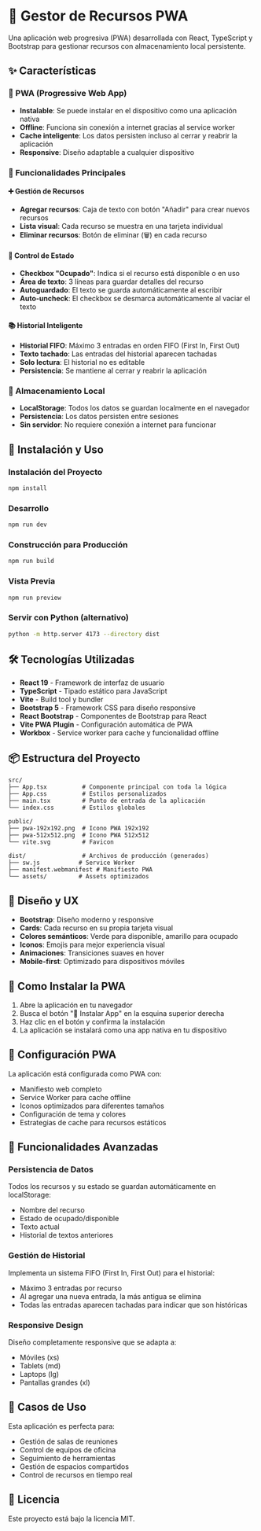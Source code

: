 # 🔧 Gestor de Recursos PWA

Una aplicación web progresiva (PWA) desarrollada con React, TypeScript y Bootstrap para gestionar recursos con almacenamiento local persistente.

## ✨ Características

### 📱 PWA (Progressive Web App)
- **Instalable**: Se puede instalar en el dispositivo como una aplicación nativa
- **Offline**: Funciona sin conexión a internet gracias al service worker
- **Cache inteligente**: Los datos persisten incluso al cerrar y reabrir la aplicación
- **Responsive**: Diseño adaptable a cualquier dispositivo

### 🎯 Funcionalidades Principales

#### ➕ Gestión de Recursos
- **Agregar recursos**: Caja de texto con botón "Añadir" para crear nuevos recursos
- **Lista visual**: Cada recurso se muestra en una tarjeta individual
- **Eliminar recursos**: Botón de eliminar (🗑️) en cada recurso

#### 📝 Control de Estado
- **Checkbox "Ocupado"**: Indica si el recurso está disponible o en uso
- **Área de texto**: 3 líneas para guardar detalles del recurso
- **Autoguardado**: El texto se guarda automáticamente al escribir
- **Auto-uncheck**: El checkbox se desmarca automáticamente al vaciar el texto

#### 📚 Historial Inteligente
- **Historial FIFO**: Máximo 3 entradas en orden FIFO (First In, First Out)
- **Texto tachado**: Las entradas del historial aparecen tachadas
- **Solo lectura**: El historial no es editable
- **Persistencia**: Se mantiene al cerrar y reabrir la aplicación

### 💾 Almacenamiento Local
- **LocalStorage**: Todos los datos se guardan localmente en el navegador
- **Persistencia**: Los datos persisten entre sesiones
- **Sin servidor**: No requiere conexión a internet para funcionar

## 🚀 Instalación y Uso

### Instalación del Proyecto
```bash
npm install
```

### Desarrollo
```bash
npm run dev
```

### Construcción para Producción
```bash
npm run build
```

### Vista Previa
```bash
npm run preview
```

### Servir con Python (alternativo)
```bash
python -m http.server 4173 --directory dist
```

## 🛠️ Tecnologías Utilizadas

- **React 19** - Framework de interfaz de usuario
- **TypeScript** - Tipado estático para JavaScript
- **Vite** - Build tool y bundler
- **Bootstrap 5** - Framework CSS para diseño responsive
- **React Bootstrap** - Componentes de Bootstrap para React
- **Vite PWA Plugin** - Configuración automática de PWA
- **Workbox** - Service worker para cache y funcionalidad offline

## 📦 Estructura del Proyecto

```
src/
├── App.tsx          # Componente principal con toda la lógica
├── App.css          # Estilos personalizados
├── main.tsx         # Punto de entrada de la aplicación
└── index.css        # Estilos globales

public/
├── pwa-192x192.png  # Icono PWA 192x192
├── pwa-512x512.png  # Icono PWA 512x512
└── vite.svg         # Favicon

dist/                # Archivos de producción (generados)
├── sw.js           # Service Worker
├── manifest.webmanifest # Manifiesto PWA
└── assets/         # Assets optimizados
```

## 🎨 Diseño y UX

- **Bootstrap**: Diseño moderno y responsive
- **Cards**: Cada recurso en su propia tarjeta visual
- **Colores semánticos**: Verde para disponible, amarillo para ocupado
- **Iconos**: Emojis para mejor experiencia visual
- **Animaciones**: Transiciones suaves en hover
- **Mobile-first**: Optimizado para dispositivos móviles

## 📱 Como Instalar la PWA

1. Abre la aplicación en tu navegador
2. Busca el botón "📱 Instalar App" en la esquina superior derecha
3. Haz clic en el botón y confirma la instalación
4. La aplicación se instalará como una app nativa en tu dispositivo

## 🔧 Configuración PWA

La aplicación está configurada como PWA con:
- Manifiesto web completo
- Service Worker para cache offline
- Iconos optimizados para diferentes tamaños
- Configuración de tema y colores
- Estrategias de cache para recursos estáticos

## 🚀 Funcionalidades Avanzadas

### Persistencia de Datos
Todos los recursos y su estado se guardan automáticamente en localStorage:
- Nombre del recurso
- Estado de ocupado/disponible
- Texto actual
- Historial de textos anteriores

### Gestión de Historial
Implementa un sistema FIFO (First In, First Out) para el historial:
- Máximo 3 entradas por recurso
- Al agregar una nueva entrada, la más antigua se elimina
- Todas las entradas aparecen tachadas para indicar que son históricas

### Responsive Design
Diseño completamente responsive que se adapta a:
- Móviles (xs)
- Tablets (md)
- Laptops (lg)
- Pantallas grandes (xl)

## 🎯 Casos de Uso

Esta aplicación es perfecta para:
- Gestión de salas de reuniones
- Control de equipos de oficina
- Seguimiento de herramientas
- Gestión de espacios compartidos
- Control de recursos en tiempo real

## 📄 Licencia

Este proyecto está bajo la licencia MIT.
